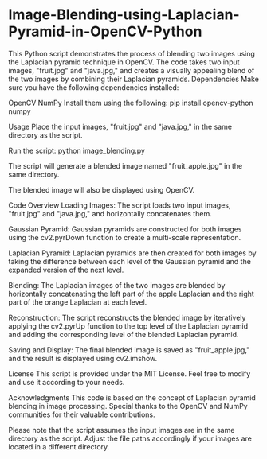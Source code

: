 # Image-Blending-using-Laplacian-Pyramid-in-OpenCV-Python
This Python script demonstrates the process of blending two images using the Laplacian pyramid technique in OpenCV. The code takes two input images, "fruit.jpg" and "java.jpg," and creates a visually appealing blend of the two images by combining their Laplacian pyramids.
Dependencies
Make sure you have the following dependencies installed:

OpenCV
NumPy
Install them using the following:
pip install opencv-python numpy

Usage
Place the input images, "fruit.jpg" and "java.jpg," in the same directory as the script.

Run the script:
python image_blending.py

The script will generate a blended image named "fruit_apple.jpg" in the same directory.

The blended image will also be displayed using OpenCV.

Code Overview
Loading Images: The script loads two input images, "fruit.jpg" and "java.jpg," and horizontally concatenates them.

Gaussian Pyramid: Gaussian pyramids are constructed for both images using the cv2.pyrDown function to create a multi-scale representation.

Laplacian Pyramid: Laplacian pyramids are then created for both images by taking the difference between each level of the Gaussian pyramid and the expanded version of the next level.

Blending: The Laplacian images of the two images are blended by horizontally concatenating the left part of the apple Laplacian and the right part of the orange Laplacian at each level.

Reconstruction: The script reconstructs the blended image by iteratively applying the cv2.pyrUp function to the top level of the Laplacian pyramid and adding the corresponding level of the blended Laplacian pyramid.

Saving and Display: The final blended image is saved as "fruit_apple.jpg," and the result is displayed using cv2.imshow.


License
This script is provided under the MIT License. Feel free to modify and use it according to your needs.

Acknowledgments
This code is based on the concept of Laplacian pyramid blending in image processing. Special thanks to the OpenCV and NumPy communities for their valuable contributions.

Please note that the script assumes the input images are in the same directory as the script. Adjust the file paths accordingly if your images are located in a different directory.
